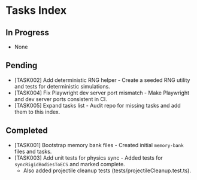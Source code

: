 # Tasks Index

## In Progress

- None

## Pending

- [TASK002] Add deterministic RNG helper - Create a seeded RNG utility and tests for deterministic simulations.
- [TASK004] Fix Playwright dev server port mismatch - Make Playwright and dev server ports consistent in CI.
- [TASK005] Expand tasks list - Audit repo for missing tasks and add them to this index.

## Completed

- [TASK001] Bootstrap memory bank files - Created initial `memory-bank` files and tasks.
- [TASK003] Add unit tests for physics sync - Added tests for `syncRigidBodiesToECS` and marked complete.
	- Also added projectile cleanup tests (tests/projectileCleanup.test.ts).
